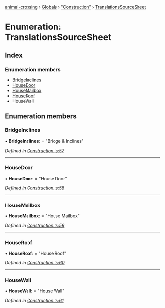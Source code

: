 [animal-crossing](../README.md) › [Globals](../globals.md) › ["Construction"](../modules/_construction_.md) › [TranslationsSourceSheet](_construction_.translationssourcesheet.md)

# Enumeration: TranslationsSourceSheet

## Index

### Enumeration members

* [BridgeInclines](_construction_.translationssourcesheet.md#bridgeinclines)
* [HouseDoor](_construction_.translationssourcesheet.md#housedoor)
* [HouseMailbox](_construction_.translationssourcesheet.md#housemailbox)
* [HouseRoof](_construction_.translationssourcesheet.md#houseroof)
* [HouseWall](_construction_.translationssourcesheet.md#housewall)

## Enumeration members

###  BridgeInclines

• **BridgeInclines**: = "Bridge & Inclines"

*Defined in [Construction.ts:57](https://github.com/Norviah/animal-crossing/blob/ee641cf/module/types/Construction.ts#L57)*

___

###  HouseDoor

• **HouseDoor**: = "House Door"

*Defined in [Construction.ts:58](https://github.com/Norviah/animal-crossing/blob/ee641cf/module/types/Construction.ts#L58)*

___

###  HouseMailbox

• **HouseMailbox**: = "House Mailbox"

*Defined in [Construction.ts:59](https://github.com/Norviah/animal-crossing/blob/ee641cf/module/types/Construction.ts#L59)*

___

###  HouseRoof

• **HouseRoof**: = "House Roof"

*Defined in [Construction.ts:60](https://github.com/Norviah/animal-crossing/blob/ee641cf/module/types/Construction.ts#L60)*

___

###  HouseWall

• **HouseWall**: = "House Wall"

*Defined in [Construction.ts:61](https://github.com/Norviah/animal-crossing/blob/ee641cf/module/types/Construction.ts#L61)*

